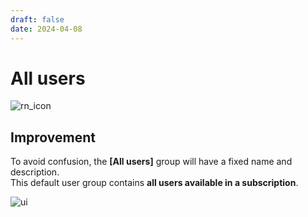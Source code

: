 ```yaml
---
draft: false
date: 2024-04-08
---
```


# All users

![rn_icon](https://chilipublishdocs.imgix.net/logos/CHILI_LOGOS_OK-04.svg)

## Improvement

To avoid confusion, the **[All users]** group will have a fixed name and description.  
This default user group contains **all users available in a subscription**.

![ui](https://github.com/chili-publish/grafx-documentation/assets/122599725/4df784af-3dfe-4ed7-9d59-960dcc1f9263)